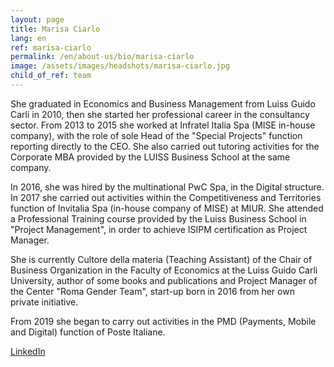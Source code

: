 ```yaml
---
layout: page
title: Marisa Ciarlo
lang: en
ref: marisa-ciarlo
permalink: /en/about-us/bio/marisa-ciarlo
image: /assets/images/headshots/marisa-ciarlo.jpg
child_of_ref: team
---
```


She graduated in Economics and Business Management from Luiss Guido Carli in 2010, then she started her professional career in the consultancy sector. From 2013 to 2015 she worked at Infratel Italia Spa (MISE in-house company), with the role of sole Head of the "Special Projects" function reporting directly to the CEO. She also carried out tutoring activities for the Corporate MBA provided by the LUISS Business School at the same company.

In 2016, she was hired by the multinational PwC Spa, in the Digital structure. In 2017 she carried out activities within the Competitiveness and Territories function of Invitalia Spa (in-house company of MISE) at MIUR. She attended a Professional Training course provided by the Luiss Business School in "Project Management", in order to achieve ISIPM certification as Project Manager.

She is currently Cultore della materia (Teaching Assistant) of the Chair of Business Organization in the Faculty of Economics at the Luiss Guido Carli University, author of some books and publications and Project Manager of the Center "Roma Gender Team", start-up born in 2016 from her own private initiative.

From 2019 she began to carry out activities in the PMD (Payments, Mobile and Digital) function of Poste Italiane.

[LinkedIn](https://www.linkedin.com/in/marisa-ciarlo-74319421/)

